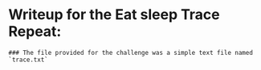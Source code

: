 # Writeup for the Eat sleep Trace Repeat:
	### The file provided for the challenge was a simple text file named `trace.txt` 
